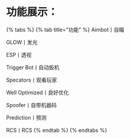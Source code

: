 # 功能展示：

{% tabs %}
{% tab title="功能" %}
Aimbot丨自瞄&#x20;

GLOW丨发光&#x20;

ESP丨透视&#x20;

Trigger Bot丨自动扳机&#x20;

Specators丨观看玩家&#x20;

Well Optimized丨良好优化&#x20;

Spoofer丨自带机器码&#x20;

Prediction丨预测&#x20;

RCS丨RCS
{% endtab %}
{% endtabs %}
